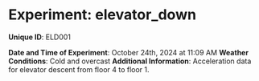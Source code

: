 # Experiment: elevator_down
**Unique ID**: ELD001

**Date and Time of Experiment**: October 24th, 2024 at 11:09 AM
**Weather Conditions**: Cold and overcast
**Additional Information**: Acceleration data for elevator descent from floor 4 to floor 1.